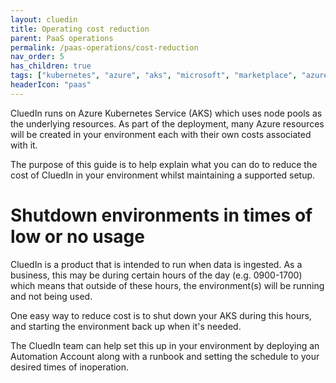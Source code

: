 ```yaml
---
layout: cluedin
title: Operating cost reduction
parent: PaaS operations
permalink: /paas-operations/cost-reduction
nav_order: 5
has_children: true
tags: ["kubernetes", "azure", "aks", "microsoft", "marketplace", "azure-marketplace", "cost", "reduction", "reducing"]
headerIcon: "paas"
---
```


CluedIn runs on Azure Kubernetes Service (AKS) which uses node pools as the underlying resources. As part of the deployment, many Azure resources will be created in your environment each with their own costs associated with it.

The purpose of this guide is to help explain what you can do to reduce the cost of CluedIn in your environment whilst maintaining a supported setup.

# Shutdown environments in times of low or no usage

CluedIn is a product that is intended to run when data is ingested. As a business, this may be during certain hours of the day (e.g. 0900-1700) which means that outside of these hours, the environment(s) will be running and not being used.

One easy way to reduce cost is to shut down your AKS during this hours, and starting the environment back up when it's needed.

The CluedIn team can help set this up in your environment by deploying an Automation Account along with a runbook and setting the schedule to your desired times of inoperation. 